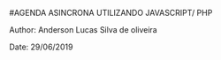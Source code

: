 #AGENDA ASINCRONA UTILIZANDO JAVASCRIPT/ PHP 

Author: Anderson Lucas Silva de oliveira

Date: 29/06/2019

